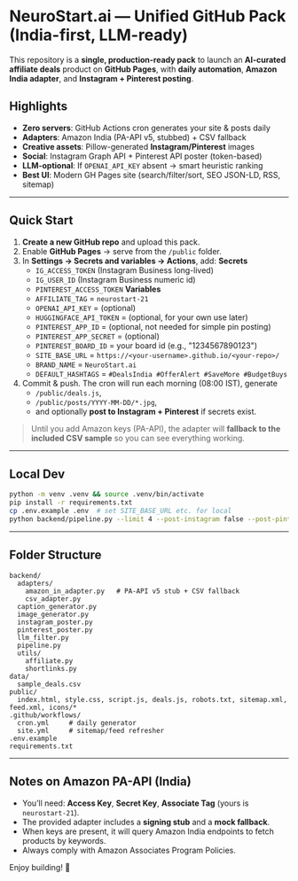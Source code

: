 # NeuroStart.ai — Unified GitHub Pack (India-first, LLM-ready)

This repository is a **single, production-ready pack** to launch an **AI-curated affiliate deals** product on **GitHub Pages**, with **daily automation**, **Amazon India adapter**, and **Instagram + Pinterest posting**.

## Highlights
- **Zero servers**: GitHub Actions cron generates your site & posts daily
- **Adapters**: Amazon India (PA-API v5, stubbed) + CSV fallback
- **Creative assets**: Pillow-generated **Instagram/Pinterest** images
- **Social**: Instagram Graph API + Pinterest API poster (token-based)
- **LLM-optional**: If `OPENAI_API_KEY` absent → smart heuristic ranking
- **Best UI**: Modern GH Pages site (search/filter/sort, SEO JSON-LD, RSS, sitemap)

---

## Quick Start

1) **Create a new GitHub repo** and upload this pack.
2) Enable **GitHub Pages** → serve from the `/public` folder.
3) In **Settings → Secrets and variables → Actions**, add:
   **Secrets**
   - `IG_ACCESS_TOKEN` (Instagram Business long-lived)
   - `IG_USER_ID` (Instagram Business numeric id)
   - `PINTEREST_ACCESS_TOKEN`
   **Variables**
   - `AFFILIATE_TAG` = `neurostart-21`
   - `OPENAI_API_KEY` = (optional)
   - `HUGGINGFACE_API_TOKEN` = (optional, for your own use later)
   - `PINTEREST_APP_ID` = (optional, not needed for simple pin posting)
   - `PINTEREST_APP_SECRET` = (optional)
   - `PINTEREST_BOARD_ID` = your board id (e.g., "1234567890123")
   - `SITE_BASE_URL` = `https://<your-username>.github.io/<your-repo>/`
   - `BRAND_NAME` = `NeuroStart.ai`
   - `DEFAULT_HASHTAGS` = `#DealsIndia #OfferAlert #SaveMore #BudgetBuys`
4) Commit & push. The cron will run each morning (08:00 IST), generate
   - `/public/deals.js`,
   - `/public/posts/YYYY-MM-DD/*.jpg`,
   - and optionally **post to Instagram + Pinterest** if secrets exist.

> Until you add Amazon keys (PA-API), the adapter will **fallback to the included CSV sample** so you can see everything working.

---

## Local Dev
```bash
python -m venv .venv && source .venv/bin/activate
pip install -r requirements.txt
cp .env.example .env  # set SITE_BASE_URL etc. for local
python backend/pipeline.py --limit 4 --post-instagram false --post-pinterest false
```

---

## Folder Structure
```
backend/
  adapters/
    amazon_in_adapter.py   # PA-API v5 stub + CSV fallback
    csv_adapter.py
  caption_generator.py
  image_generator.py
  instagram_poster.py
  pinterest_poster.py
  llm_filter.py
  pipeline.py
  utils/
    affiliate.py
    shortlinks.py
data/
  sample_deals.csv
public/
  index.html, style.css, script.js, deals.js, robots.txt, sitemap.xml, feed.xml, icons/*
.github/workflows/
  cron.yml     # daily generator
  site.yml     # sitemap/feed refresher
.env.example
requirements.txt
```

---

## Notes on Amazon PA-API (India)
- You’ll need: **Access Key**, **Secret Key**, **Associate Tag** (yours is `neurostart-21`).
- The provided adapter includes a **signing stub** and a **mock fallback**.
- When keys are present, it will query Amazon India endpoints to fetch products by keywords.
- Always comply with Amazon Associates Program Policies.

Enjoy building! 🚀
